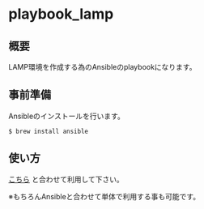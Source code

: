 # playbook_lamp

## 概要
LAMP環境を作成する為のAnsibleのplaybookになります。

## 事前準備
Ansibleのインストールを行います。
```
$ brew install ansible
```

## 使い方

[こちら](https://github.com/keita-nishimoto/lamp_vagrant_provisioning) と合わせて利用して下さい。

※もちろんAnsibleと合わせて単体で利用する事も可能です。
